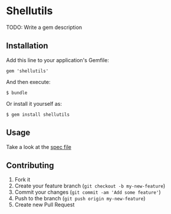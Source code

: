 # Shellutils

TODO: Write a gem description

## Installation

Add this line to your application's Gemfile:

    gem 'shellutils'

And then execute:

    $ bundle

Or install it yourself as:

    $ gem install shellutils

## Usage

Take a look at the [spec file](https://github.com/k-yamada/shellutils/blob/master/spec/shellutils_spec.rb)

## Contributing

1. Fork it
2. Create your feature branch (`git checkout -b my-new-feature`)
3. Commit your changes (`git commit -am 'Add some feature'`)
4. Push to the branch (`git push origin my-new-feature`)
5. Create new Pull Request
